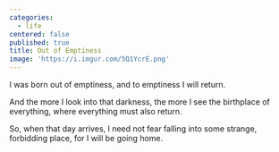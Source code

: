 ```yaml
---
categories:
  - life
centered: false
published: true
title: Out of Emptiness
image: 'https://i.imgur.com/5Q1YcrE.png'
---
```

I was born out of emptiness, 
and to emptiness I will return.

And the more I look into that darkness, 
the more I see the birthplace of everything, 
where everything must also return. 

So, when that day arrives, 
I need not fear falling 
into some strange, forbidding place,
for I will be going home.
